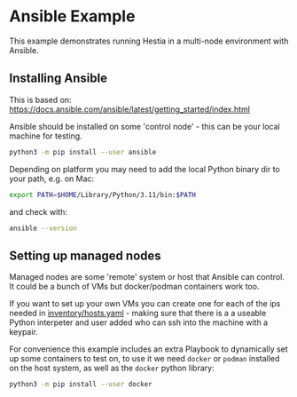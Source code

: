 # Ansible Example

This example demonstrates running Hestia in a multi-node environment with Ansible.

## Installing Ansible

This is based on: https://docs.ansible.com/ansible/latest/getting_started/index.html

Ansible should be installed on some 'control node' - this can be your local machine for testing.

```sh
python3 -m pip install --user ansible
```

Depending on platform you may need to add the local Python binary dir to your path, e.g. on Mac:

```sh
export PATH=$HOME/Library/Python/3.11/bin:$PATH
```

and check with:

```sh
ansible --version
```

## Setting up managed nodes

Managed nodes are some 'remote' system or host that Ansible can control. It could be a bunch of VMs but docker/podman containers work too.

If you want to set up your own VMs you can create one for each of the ips needed in [inventory/hosts.yaml](./inventory/hosts.yml) - making sure that there is a a useable Python interpeter and user added who can ssh into the machine with a keypair. 

For convenience this example includes an extra Playbook to dynamically set up some containers to test on, to use it we need `docker` or `podman` installed on the host system, as well as the `docker` python library:

```sh
python3 -m pip install --user docker
```

